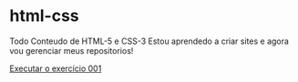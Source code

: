 # html-css
 Todo Conteudo de HTML-5 e CSS-3
Estou aprendedo a criar sites e agora vou gerenciar meus repositorios!


<a href="https://maelrs.github.io/html-css/exercicios/ex001/index.html">Executar o exercício 001</a> 